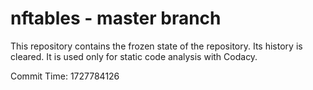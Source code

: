 # nftables - master branch

This repository contains the frozen state of the repository.
Its history is cleared. It is used only for static code
analysis with Codacy.

Commit Time: 1727784126